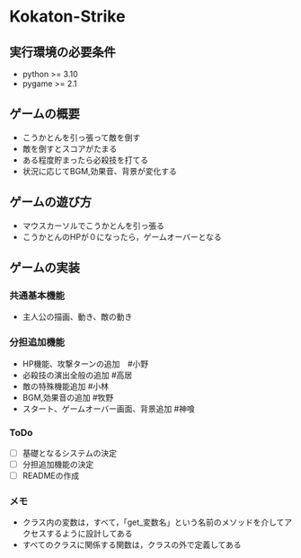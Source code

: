 # Kokaton-Strike

## 実行環境の必要条件
* python >= 3.10
* pygame >= 2.1

## ゲームの概要
* こうかとんを引っ張って敵を倒す
* 敵を倒すとスコアがたまる
* ある程度貯まったら必殺技を打てる
* 状況に応じてBGM,効果音、背景が変化する

## ゲームの遊び方
* マウスカーソルでこうかとんを引っ張る
* こうかとんのHPが０になったら，ゲームオーバーとなる

## ゲームの実装
### 共通基本機能
* 主人公の描画、動き、敵の動き

### 分担追加機能
* HP機能、攻撃ターンの追加　#小野
* 必殺技の演出全般の追加 #高居
* 敵の特殊機能追加 #小林
* BGM,効果音の追加 #牧野
* スタート、ゲームオーバー画面、背景追加 #神喰

### ToDo
- [ ] 基礎となるシステムの決定
- [ ] 分担追加機能の決定
- [ ] READMEの作成

### メモ
* クラス内の変数は，すべて，「get_変数名」という名前のメソッドを介してアクセスするように設計してある
* すべてのクラスに関係する関数は，クラスの外で定義してある
